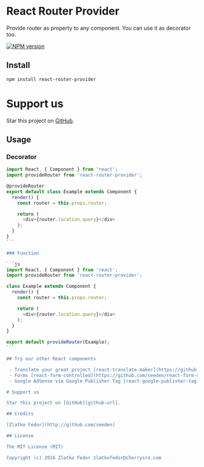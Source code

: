 # React Router Provider

Provide router as property to any component. You can use it as decorator too.

[![NPM version][npm-image]][npm-url]

[npm-image]: https://img.shields.io/npm/v/react-router-provider.svg?style=flat-square
[npm-url]: https://www.npmjs.com/react-router-provider
[github-url]: https://github.com/seeden/react-router-provider


## Install
```sh
npm install react-router-provider
```


# Support us

Star this project on [GitHub][github-url].


## Usage

### Decorator

````js
import React, { Component } from 'react';
import provideRouter from 'react-router-provider';

@provideRouter
export default class Example extends Component {
  render() {
    const router = this.props.router;

    return (
      <div>{router.location.query}</div>
    );
  }
}
```

### Function

```js
import React, { Component } from 'react';
import provideRouter from 'react-router-provider';

class Example extends Component {
  render() {
    const router = this.props.router;

    return (
      <div>{router.location.query}</div>
    );
  }
}

export default provideRouter(Example);
```

## Try our other React components

 - Translate your great project [react-translate-maker](https://github.com/CherrySoftware/react-translate-maker)
 - Forms [react-form-controlled](https://github.com/seeden/react-form-controlled)
 - Google AdSense via Google Publisher Tag [react-google-publisher-tag](https://github.com/seeden/react-google-publisher-tag)

# Support us

Star this project on [GitHub][github-url].

## Credits

[Zlatko Fedor](http://github.com/seeden)

## License

The MIT License (MIT)

Copyright (c) 2016 Zlatko Fedor zlatkofedor@cherrysro.com
